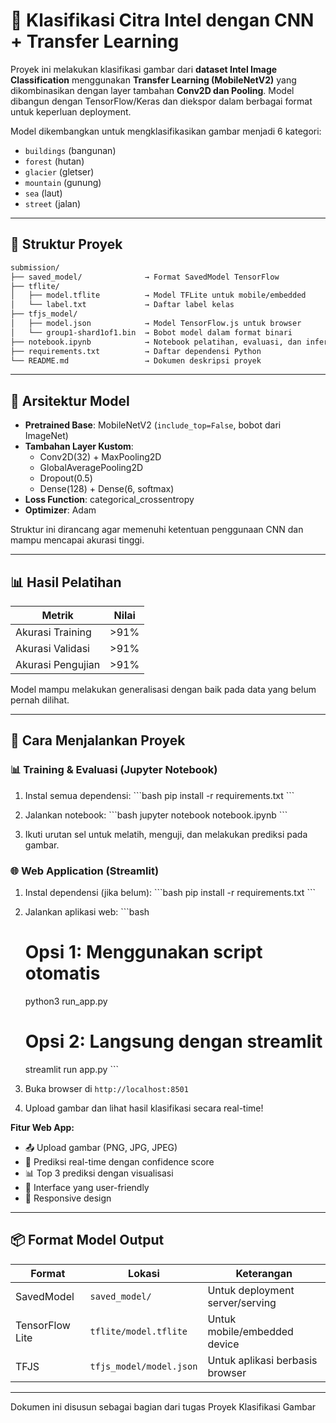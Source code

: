 # 🧠 Klasifikasi Citra Intel dengan CNN + Transfer Learning

Proyek ini melakukan klasifikasi gambar dari **dataset Intel Image Classification** menggunakan **Transfer Learning (MobileNetV2)** yang dikombinasikan dengan layer tambahan **Conv2D dan Pooling**. Model dibangun dengan TensorFlow/Keras dan diekspor dalam berbagai format untuk keperluan deployment.

Model dikembangkan untuk mengklasifikasikan gambar menjadi 6 kategori:
- `buildings` (bangunan)
- `forest` (hutan)
- `glacier` (gletser)
- `mountain` (gunung)
- `sea` (laut)
- `street` (jalan)

---

## 📁 Struktur Proyek

```bash
submission/
├── saved_model/              → Format SavedModel TensorFlow
├── tflite/
│   ├── model.tflite          → Model TFLite untuk mobile/embedded
│   └── label.txt             → Daftar label kelas
├── tfjs_model/
│   ├── model.json            → Model TensorFlow.js untuk browser
│   └── group1-shard1of1.bin  → Bobot model dalam format binari
├── notebook.ipynb            → Notebook pelatihan, evaluasi, dan inferensi
├── requirements.txt          → Daftar dependensi Python
└── README.md                 → Dokumen deskripsi proyek
```

---

## 🧠 Arsitektur Model

- **Pretrained Base**: MobileNetV2 (`include_top=False`, bobot dari ImageNet)
- **Tambahan Layer Kustom**:
  - Conv2D(32) + MaxPooling2D
  - GlobalAveragePooling2D
  - Dropout(0.5)
  - Dense(128) + Dense(6, softmax)
- **Loss Function**: categorical_crossentropy
- **Optimizer**: Adam

Struktur ini dirancang agar memenuhi ketentuan penggunaan CNN dan mampu mencapai akurasi tinggi.

---

## 📊 Hasil Pelatihan

| Metrik               | Nilai   |
|----------------------|---------|
| Akurasi Training     | >91%    |
| Akurasi Validasi     | >91%    |
| Akurasi Pengujian    | >91%    |

Model mampu melakukan generalisasi dengan baik pada data yang belum pernah dilihat.

---

## 🚀 Cara Menjalankan Proyek

### 📊 Training & Evaluasi (Jupyter Notebook)
1. Instal semua dependensi:
   \`\`\`bash
   pip install -r requirements.txt
   \`\`\`

2. Jalankan notebook:
   \`\`\`bash
   jupyter notebook notebook.ipynb
   \`\`\`

3. Ikuti urutan sel untuk melatih, menguji, dan melakukan prediksi pada gambar.

### 🌐 Web Application (Streamlit)
1. Instal dependensi (jika belum):
   \`\`\`bash
   pip install -r requirements.txt
   \`\`\`

2. Jalankan aplikasi web:
   \`\`\`bash
   # Opsi 1: Menggunakan script otomatis
   python3 run_app.py
   
   # Opsi 2: Langsung dengan streamlit
   streamlit run app.py
   \`\`\`

3. Buka browser di `http://localhost:8501`

4. Upload gambar dan lihat hasil klasifikasi secara real-time!

**Fitur Web App:**
- 📤 Upload gambar (PNG, JPG, JPEG)
- 🎯 Prediksi real-time dengan confidence score
- 📊 Top 3 prediksi dengan visualisasi
- 🎨 Interface yang user-friendly
- 📱 Responsive design

---

## 📦 Format Model Output

| Format         | Lokasi                  | Keterangan                       |
|----------------|--------------------------|-----------------------------------|
| SavedModel     | `saved_model/`           | Untuk deployment server/serving  |
| TensorFlow Lite| `tflite/model.tflite`    | Untuk mobile/embedded device     |
| TFJS           | `tfjs_model/model.json`  | Untuk aplikasi berbasis browser  |

---

Dokumen ini disusun sebagai bagian dari tugas Proyek Klasifikasi Gambar